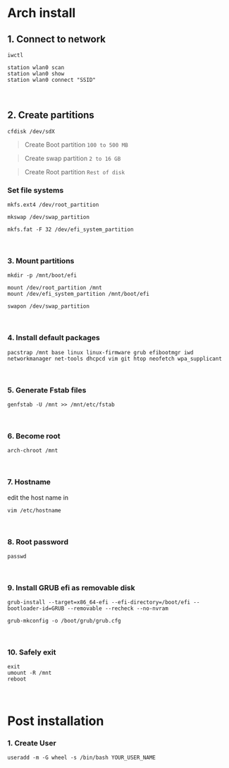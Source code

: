 # Arch install

## 1. Connect to network

```
iwctl
```

```
station wlan0 scan
station wlan0 show
station wlan0 connect "SSID"
```

<br/>

## 2. Create partitions

```
cfdisk /dev/sdX
```

> Create Boot partition `100 to 500 MB`

> Create swap partition `2 to 16 GB`

> Create Root partition `Rest of disk`

### Set file systems

```
mkfs.ext4 /dev/root_partition
```

```
mkswap /dev/swap_partition
```

```
mkfs.fat -F 32 /dev/efi_system_partition
```

<br/>

### 3. Mount partitions

```
mkdir -p /mnt/boot/efi

mount /dev/root_partition /mnt
mount /dev/efi_system_partition /mnt/boot/efi
```

```
swapon /dev/swap_partition
```

<br/>

### 4. Install default packages

```
pacstrap /mnt base linux linux-firmware grub efibootmgr iwd networkmanager net-tools dhcpcd vim git htop neofetch wpa_supplicant
```

<br/>

### 5. Generate Fstab files

```
genfstab -U /mnt >> /mnt/etc/fstab
```

<br/>

### 6. Become root

```
arch-chroot /mnt
```

<br/>

### 7. Hostname

edit the host name in

```
vim /etc/hostname
```

<br/>

### 8. Root password

```
passwd
```

<br/>

### 9. Install GRUB efi as removable disk

```
grub-install --target=x86_64-efi --efi-directory=/boot/efi --bootloader-id=GRUB --removable --recheck --no-nvram
```

```
grub-mkconfig -o /boot/grub/grub.cfg
```

<br/>

### 10. Safely exit

```
exit
umount -R /mnt
reboot
```

<br/>

# Post installation

### 1. Create User

```
useradd -m -G wheel -s /bin/bash YOUR_USER_NAME
```
